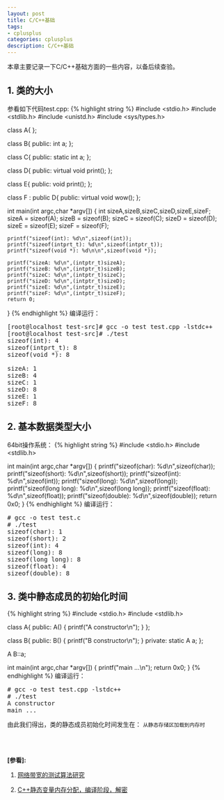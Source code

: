 ```yaml
---
layout: post
title: C/C++基础
tags:
- cplusplus
categories: cplusplus
description: C/C++基础
---
```


本章主要记录一下C/C++基础方面的一些内容，以备后续查验。


<!-- more -->


## 1. 类的大小

参看如下代码test.cpp:
{% highlight string %}
#include <stdio.h>
#include <stdlib.h>
#include <unistd.h>
#include <sys/types.h>


class A{
};

class B{
public:
   int a;
};

class C{
public:
    static int a;
};

class D{
public:
   virtual void print();
};

class E{
public: 
    void print();
};

class F : public D{
public:
   virtual void wow();
};

int main(int argc,char *argv[])
{
    int sizeA,sizeB,sizeC,sizeD,sizeE,sizeF;
    sizeA = sizeof(A);
    sizeB = sizeof(B);
    sizeC = sizeof(C);
    sizeD = sizeof(D);
    sizeE = sizeof(E);
    sizeF = sizeof(F);

    printf("sizeof(int): %d\n",sizeof(int));
    printf("sizeof(intprt_t): %d\n",sizeof(intptr_t));
    printf("sizeof(void *): %d\n\n",sizeof(void *));

    printf("sizeA: %d\n",(intptr_t)sizeA);
    printf("sizeB: %d\n",(intptr_t)sizeB);
    printf("sizeC: %d\n",(intptr_t)sizeC);
    printf("sizeD: %d\n",(intptr_t)sizeD);
    printf("sizeE: %d\n",(intptr_t)sizeE);
    printf("sizeF: %d\n",(intptr_t)sizeF);
    return 0;
}
{% endhighlight %}
编译运行：
<pre>
[root@localhost test-src]# gcc -o test test.cpp -lstdc++
[root@localhost test-src]# ./test
sizeof(int): 4
sizeof(intprt_t): 8
sizeof(void *): 8

sizeA: 1
sizeB: 4
sizeC: 1
sizeD: 8
sizeE: 1
sizeF: 8
</pre>


## 2. 基本数据类型大小

64bit操作系统：
{% highlight string %}
#include <stdio.h>
#include <stdlib.h>

int main(int argc,char *argv[])
{
   printf("sizeof(char): %d\n",sizeof(char));
   printf("sizeof(short): %d\n",sizeof(short));
   printf("sizeof(int): %d\n",sizeof(int));
   printf("sizeof(long): %d\n",sizeof(long));
   printf("sizeof(long long): %d\n",sizeof(long long));
   printf("sizeof(float): %d\n",sizeof(float));
   printf("sizeof(double): %d\n",sizeof(double));
   return 0x0;
}
{% endhighlight %}
编译运行：
<pre>
# gcc -o test test.c
# ./test
sizeof(char): 1
sizeof(short): 2
sizeof(int): 4
sizeof(long): 8
sizeof(long long): 8
sizeof(float): 4
sizeof(double): 8
</pre>


## 3. 类中静态成员的初始化时间
{% highlight string %}
#include <stdio.h>
#include <stdlib.h>

class A{
public:
   A()
   {
      printf("A constructor\n");
   }
};

class B{
public:
   B()
   {
     printf("B constructor\n");
   }
private:
   static A a;
};

A B::a;

int main(int argc,char *argv[])
{
   printf("main ...\n");
   return 0x0;
}
{% endhighlight %}
编译运行：
<pre>
# gcc -o test test.cpp -lstdc++
# ./test
A constructor
main ...
</pre>
由此我们得出，类的静态成员初始化时间发生在： ```从静态存储区加载到内存时```


<br />
<br />

**[参看]:**

1. [网络带宽的测试算法研究](http://www.docin.com/p-575514222.html)

2. [C++静态变量内存分配，编译阶段，解密 ](http://blog.163.com/lucky_jeck/blog/static/12711474201311182464554/)
<br />
<br />
<br />





